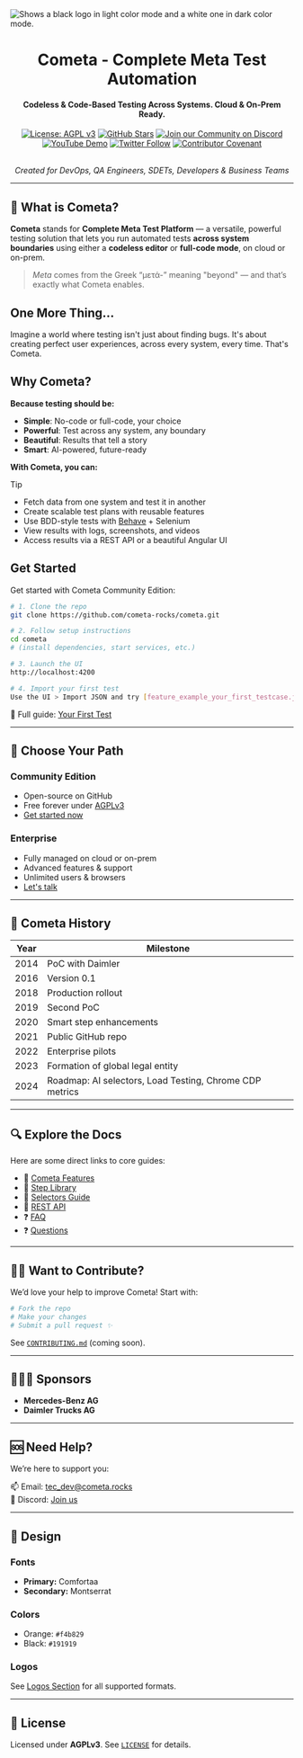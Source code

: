 <picture>
  <source media="(prefers-color-scheme: dark)" srcset="https://github.com/cometa-rocks/cometa_documentation/blob/main/img/logos/COMETAROCKS_LogoEslog_Y_W.png">
  <source media="(prefers-color-scheme: light)" srcset="https://github.com/cometa-rocks/cometa_documentation/blob/main/img/logos/COMETAROCKS_LogoEslog_Y_B.png">
  <img alt="Shows a black logo in light color mode and a white one in dark color mode." src="https://user-images.githubusercontent.com/25423296/163456779-a8556205-d0a5-45e2-ac17-42d089e3c3f8.png">
</picture>
<div align="center">
  <h1>Cometa - Complete Meta Test Automation</h1>
  <h4>Codeless & Code-Based Testing Across Systems. Cloud & On-Prem Ready.</h4>

  [![License: AGPL v3](https://img.shields.io/badge/License-AGPL%20v3-blue.svg?style=flat-square)](https://www.gnu.org/licenses/agpl-3.0.html)
  [![GitHub Stars](https://img.shields.io/github/stars/cometa-rocks/cometa?style=social)](https://github.com/cometa-rocks/cometa/stargazers)
  [![Join our Community on Discord](https://img.shields.io/discord/810822044367061042?label=Join%20our%20Community&logo=discord)](https://discord.gg/PUxt5bsRej)
  [![YouTube Demo](https://img.shields.io/badge/Watch-Demo-red?logo=youtube&style=flat-square)](https://youtu.be/s86rnmbLDpc)
  [![Twitter Follow](https://img.shields.io/twitter/follow/cometa_rocks?style=social)](https://twitter.com/cometa_rocks)
  [![Contributor Covenant](https://img.shields.io/badge/Contributor%20Covenant-2.1-4baaaa.svg)](CODE_OF_CONDUCT.md)



  <br/>
  <em>Created for DevOps, QA Engineers, SDETs, Developers & Business Teams</em>
</div>

---

## 🚀 What is Cometa?

**Cometa** stands for **Complete Meta Test Platform** — a versatile, powerful testing solution that lets you run automated tests **across system boundaries** using either a **codeless editor** or **full-code mode**, on cloud or on-prem.

> _Meta_ comes from the Greek “μετά-” meaning "beyond" — and that’s exactly what Cometa enables.
## One More Thing...

Imagine a world where testing isn't just about finding bugs. It's about creating perfect user experiences, across every system, every time. That's Cometa.

## Why Cometa?

**Because testing should be:**
- **Simple**: No-code or full-code, your choice
- **Powerful**: Test across any system, any boundary
- **Beautiful**: Results that tell a story
- **Smart**: AI-powered, future-ready
  
**With Cometa, you can:**

> [!TIP]
> - Fetch data from one system and test it in another  
> - Create scalable test plans with reusable features  
> - Use BDD-style tests with [Behave](https://github.com/behave/behave) + Selenium  
> - View results with logs, screenshots, and videos  
> - Access results via a REST API or a beautiful Angular UI  


## Get Started

Get started with Cometa Community Edition:

```bash
# 1. Clone the repo
git clone https://github.com/cometa-rocks/cometa.git

# 2. Follow setup instructions
cd cometa
# (install dependencies, start services, etc.)

# 3. Launch the UI
http://localhost:4200

# 4. Import your first test
Use the UI > Import JSON and try [feature_example_your_first_testcase.json](examples/feature_example_your_first_testcase.json)
```

📖 Full guide: [Your First Test](#your-first-test)

---

## 🔀 Choose Your Path

### Community Edition
- Open-source on GitHub
- Free forever under [AGPLv3](LICENSE)
- [Get started now](https://github.com/cometa-rocks/cometa)

### Enterprise
- Fully managed on cloud or on-prem
- Advanced features & support
- Unlimited users & browsers
- [Let's talk](mailto:tec_dev@cometa.rocks)

---

## 📜 Cometa History

| Year | Milestone |
|------|-----------|
| 2014 | PoC with Daimler |
| 2016 | Version 0.1 |
| 2018 | Production rollout |
| 2019 | Second PoC |
| 2020 | Smart step enhancements |
| 2021 | Public GitHub repo |
| 2022 | Enterprise pilots |
| 2023 | Formation of global legal entity |
| 2024 | Roadmap: AI selectors, Load Testing, Chrome CDP metrics |

---

## 🔍 Explore the Docs

Here are some direct links to core guides:

- 🧱 [Cometa Features](docs/cometa_features.md)
- 🧩 [Step Library](docs/cometa_actions.md)
- 🧠 [Selectors Guide](docs/css-xpath.md)
- 🔧 [REST API](docs/REST-API.md)
- ❓ [FAQ](docs/FAQ.md)
- ❓ [Questions](docs/questions.md)

---

## 🧑‍💻 Want to Contribute?

We’d love your help to improve Cometa! Start with:
```bash
# Fork the repo
# Make your changes
# Submit a pull request ✨
```
See [`CONTRIBUTING.md`](CONTRIBUTING.md) (coming soon).

---

## 🧑‍🤝‍🧑 Sponsors

- **Mercedes-Benz AG**
- **Daimler Trucks AG**

---

## 🆘 Need Help?

We’re here to support you:

📫 Email: [tec_dev@cometa.rocks](mailto:tec_dev@cometa.rocks)  
💬 Discord: [Join us](https://discord.gg/e3uBKHhKW5)

---

## 🎨 Design

### Fonts
- **Primary:** Comfortaa
- **Secondary:** Montserrat

### Colors
- Orange: `#f4b829`
- Black: `#191919`

### Logos
See [Logos Section](#design) for all supported formats.

---

## 📄 License

Licensed under **AGPLv3**. See [`LICENSE`](https://github.com/cometa-rocks/cometa_documentation/blob/main/LICENSE) for details.
